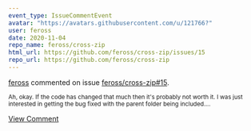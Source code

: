 ```yaml
---
event_type: IssueCommentEvent
avatar: "https://avatars.githubusercontent.com/u/121766?"
user: feross
date: 2020-11-04
repo_name: feross/cross-zip
html_url: https://github.com/feross/cross-zip/issues/15
repo_url: https://github.com/feross/cross-zip
---
```


<a href='https://github.com/feross' target='_blank'>feross</a> commented on issue <a href='https://github.com/feross/cross-zip/issues/15' target='_blank'>feross/cross-zip#15</a>.

<small>Ah, okay. If the code has changed that much then it's probably not worth it. I was just interested in getting the bug fixed with the parent folder being included....</small>

<a href='https://github.com/feross/cross-zip/issues/15' target='_blank'>View Comment</a>
